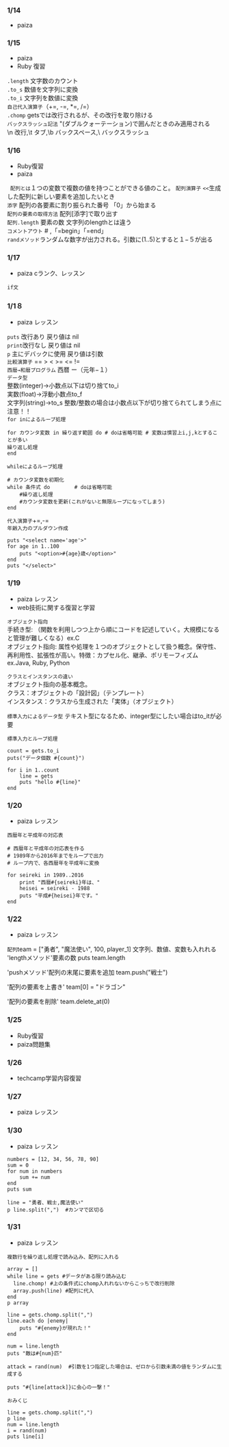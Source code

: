 ### 1/14
- paiza

### 1/15
- paiza
- Ruby 復習

`.length` 文字数のカウント  
`.to_s` 数値を文字列に変換  
`.to_i` 文字列を数値に変換  
`自己代入演算子`（+=, -=, *=, /=）  
`.chomp` getsでは改行されるが、その改行を取り除ける  
`バックスラッシュ記法` "(ダブルクォーテーション)で囲んだときのみ適用される  
\n 改行,\t タブ,\b バックスペース,\\ バックスラッシュ

### 1/16
- Ruby復習
- paiza

` 配列とは`１つの変数で複数の値を持つことができる値のこと。
`配列演算子` `<<`生成した配列に新しい要素を追加したいとき  
`添字` 配列の各要素に割り振られた番号 「0」から始まる  
`配列の要素の取得方法` 配列[添字]で取り出す  
`配列.length` 要素の数 文字列のlengthとは違う  
`コメントアウト` # ,「=begin」「=end」  
`randメソッド`ランダムな数字が出力される。引数に(1..5)とすると１−５が出る


### 1/17
- paiza cランク、レッスン

`if文`

### 1/1８
- paiza レッスン

`puts` 改行あり 戻り値は nil  
`print`改行なし 戻り値は nil  
`p` 主にデバックに使用 戻り値は引数  
`比較演算子` == > < >= <= !=  
`西暦→和暦プログラム` 西暦 ー（元年−１）  
`データ型`  
整数(integer)→小数点以下は切り捨てto_i  
実数(float)→浮動小数点to_f  
文字列(string)→to_s
整数/整数の場合は小数点以下が切り捨てられてしまう点に注意！！  
`for inによるループ処理`  
```
for カウンタ変数 in 繰り返す範囲 do # doは省略可能 # 変数は慣習上i,j,kとすることが多い  
繰り返し処理  
end
```
`whileによるループ処理`
```
# カウンタ変数を初期化
while 条件式 do		# doは省略可能
    #繰り返し処理
    #カウンタ変数を更新(これがないと無限ループになってしまう)
end
```
`代入演算子`+=,-=  
`年齢入力のプルダウン作成`
```
puts "<select name='age'>"
for age in 1..100
    puts "<option>#{age}歳</option>"
end
puts "</select>"
```

### 1/19
- paiza レッスン
- web技術に関する復習と学習

`オブジェクト指向`  
手続き型:
（関数を利用しつつ上から順にコードを記述していく。大規模になると管理が難しくなる）ex.C  
オブジェクト指向:
属性や処理を１つのオブジェクトとして扱う概念。保守性、再利用性、拡張性が高い。特徴：カプセル化、継承、ポリモーフィズム
ex.Java, Ruby, Python

`クラスとインスタンスの違い`  
オブジェクト指向の基本概念。  
クラス：オブジェクトの「設計図」（テンプレート）  
インスタンス：クラスから生成された「実体」（オブジェクト）

`標準入力によるデータ型` テキスト型になるため、integer型にしたい場合はto_itが必要

`標準入力とループ処理`
```
count = gets.to_i
puts("データ個数 #{count}")

for i in 1..count
    line = gets
    puts "hello #{line}"
end
```

### 1/20
- paiza レッスン

`西暦年と平成年の対応表`
```
# 西暦年と平成年の対応表を作る
# 1989年から2016年までをループで出力
# ループ内で、各西暦年を平成年に変換

for seireki in 1989..2016
    print "西暦#{seireki}年は、"
    heisei = seireki - 1988
    puts "平成#{heisei}年です。"
end
```



### 1/22
- paiza レッスン

`配列`team = ["勇者", "魔法使い", 100, player_1] 文字列、数値、変数も入れれる
'lengthメソッド'要素の数
puts team.length

'pushメソッド'配列の末尾に要素を追加
team.push("戦士")

'配列の要素を上書き'
team[0] = "ドラゴン"

'配列の要素を削除'
team.delete_at(0)

### 1/25
- Ruby復習
- paiza問題集

### 1/26
- techcamp学習内容復習

### 1/27
- paiza レッスン

### 1/30
- paiza レッスン

```
numbers = [12, 34, 56, 78, 90]
sum = 0
for num in numbers
    sum += num
end
puts sum
```
```
line = "勇者、戦士,魔法使い"
p line.split(",")  #カンマで区切る
```

### 1/31
- paiza レッスン

`複数行を繰り返し処理で読み込み、配列に入れる`
```
array = [] 
while line = gets #データがある限り読み込む
  line.chomp! #上の条件式にchomp入れれないからこっちで改行削除
  array.push(line) #配列に代入
end
p array
```
```
line = gets.chomp.split(",")
line.each do |enemy|
	puts "#{enemy}が現れた！"
end

num = line.length
puts "敵は#{num}匹"

attack = rand(num)  #引数を1つ指定した場合は、ゼロから引数未満の値をランダムに生成する

puts "#{line[attack]}に会心の一撃！"
```
`おみくじ`
```
line = gets.chomp.split(",")
p line
num = line.length
i = rand(num)
puts line[i]
```

